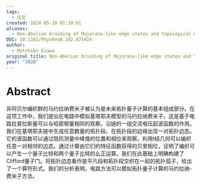 ```yaml
---
tags:
  - 论文
created: 2024-05-10 01:10:01
aliases:
  - Non-Abelian braiding of Majorana-like edge states and topological quantum computations in electric circuits_Ezawa
DOI: 10.1103/PhysRevB.102.075424
author:
  - Motohiko Ezawa
original title: Non-Abelian braiding of Majorana-like edge states and topological quantum computations in electric circuits
year: "2020"
---
```

# Abstract

非阿贝尔编织群的马约拉纳费米子被认为是未来拓扑量子计算的基本组成部分。在这项工作中，我们提出在电路中模拟基塔耶夫模型的马约拉纳费米子，这是基于电路拉普拉斯量可以与哈密顿量相同的观察。沿链的一组交流电压起波函数的作用。我们在基塔耶夫链中生成任意数量的拓扑段。在拓扑段的边缘出现一对拓扑边态。它的波函数可以通过阻抗测量中峰值的位置和相位来观察。利用t结几何可以编织任意一对相邻的边态。通过计算由它们的特征函数获得的贝里相位，证明了编织可以产生一个量子比特和两个量子比特的幺正运算。我们在此基础上明确构建了Clifford量子门。将拓扑边态看作是平凡段和拓扑段交织在一起的拓扑孤子，给出了一个算符形式。我们的分析表明，电路方法可以模拟拓扑量子计算的马约拉纳-费米子方法。